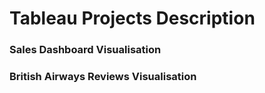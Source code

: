 # Tableau Projects Description

### Sales Dashboard Visualisation


### British Airways Reviews Visualisation
